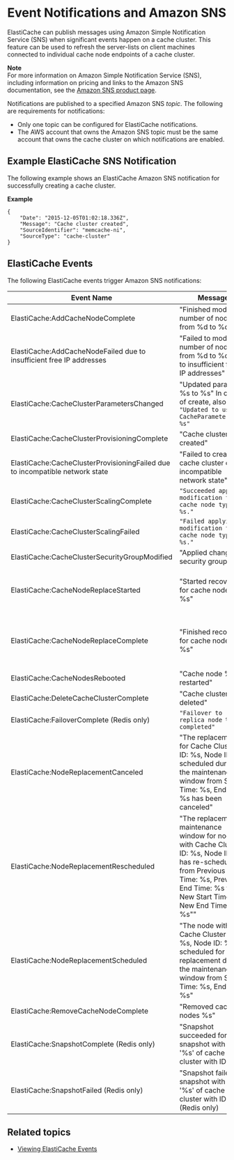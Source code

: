 # Event Notifications and Amazon SNS<a name="ElastiCacheSNS"></a>

ElastiCache can publish messages using Amazon Simple Notification Service \(SNS\) when significant events happen on a cache cluster\. This feature can be used to refresh the server\-lists on client machines connected to individual cache node endpoints of a cache cluster\.

**Note**  
For more information on Amazon Simple Notification Service \(SNS\), including information on pricing and links to the Amazon SNS documentation, see the [Amazon SNS product page](https://aws.amazon.com/sns)\.

Notifications are published to a specified Amazon SNS *topic*\. The following are requirements for notifications:
+ Only one topic can be configured for ElastiCache notifications\.
+ The AWS account that owns the Amazon SNS topic must be the same account that owns the cache cluster on which notifications are enabled\.

## Example ElastiCache SNS Notification<a name="ElastiCache.SNS.Sample"></a>

The following example shows an ElastiCache Amazon SNS notification for successfully creating a cache cluster\.

**Example**  

```
{
    "Date": "2015-12-05T01:02:18.336Z",
    "Message": "Cache cluster created",
    "SourceIdentifier": "memcache-ni",
    "SourceType": "cache-cluster"
}
```

## ElastiCache Events<a name="ElastiCacheSNS.Events"></a>

The following ElastiCache events trigger Amazon SNS notifications:


| Event Name | Message | Description | 
| --- | --- | --- | 
|  ElastiCache:AddCacheNodeComplete  |  "Finished modifying number of nodes from %d to %d"  |  A cache node has been added to the cache cluster and is ready for use\.  | 
|  ElastiCache:AddCacheNodeFailed due to insufficient free IP addresses  |  "Failed to modify number of nodes from %d to %d due to insufficient free IP addresses"  |  A cache node could not be added because there are not enough available IP addresses\.  | 
|  ElastiCache:CacheClusterParametersChanged  |  "Updated parameter %s to %s" In case of create, also send `"Updated to use a CacheParameterGroup %s"`  |  One or more cache cluster parameters have been changed\.  | 
|  ElastiCache:CacheClusterProvisioningComplete  |  "Cache cluster created"  |  The provisioning of a cache cluster is completed, and the cache nodes in the cache cluster are ready to use\.  | 
|  ElastiCache:CacheClusterProvisioningFailed due to incompatible network state  |  "Failed to create the cache cluster due to incompatible network state"  |  An attempt was made to launch a new cache cluster into a nonexistent virtual private cloud \(VPC\)\.  | 
| ElastiCache:CacheClusterScalingComplete  | `"Succeeded applying modification to cache node type to %s."` | : Scale up for cache\-cluster completed successfully\. | 
| ElastiCache:CacheClusterScalingFailed | `"Failed applying modification to cache node type to %s."` | Scale\-up operation on cache\-cluster failed\.  | 
|  ElastiCache:CacheClusterSecurityGroupModified  |  "Applied change to security group"  |  One of the following events has occurred: [\[See the AWS documentation website for more details\]](http://docs.aws.amazon.com/AmazonElastiCache/latest/red-ug/ElastiCacheSNS.html)  | 
|  ElastiCache:CacheNodeReplaceStarted  |  "Started recovery for cache nodes %s"  |  ElastiCache has detected that the host running a cache node is degraded or unreachable and has started replacing the cache node\.  The DNS entry for the replaced cache node is not changed\.  In most instances, you do not need to refresh the server\-list for your clients when this event occurs\. However, some cache client libraries may stop using the cache node even after ElastiCache has replaced the cache node; in this case, the application should refresh the server\-list when this event occurs\.  | 
|  ElastiCache:CacheNodeReplaceComplete  |  "Finished recovery for cache nodes %s"  |  ElastiCache has detected that the host running a cache node is degraded or unreachable and has completed replacing the cache node\.  The DNS entry for the replaced cache node is not changed\.  In most instances, you do not need to refresh the server\-list for your clients when this event occurs\. However, some cache client libraries may stop using the cache node even after ElastiCache has replaced the cache node; in this case, the application should refresh the server\-list when this event occurs\.  | 
|  ElastiCache:CacheNodesRebooted  |  "Cache node %s restarted"  |  One or more cache nodes has been rebooted\. Message \(Memcached\): `"Cache node %s shutdown"` Then a second message: `"Cache node %s restarted"`  | 
|  ElastiCache:DeleteCacheClusterComplete  |  "Cache cluster deleted"  |  The deletion of a cache cluster and all associated cache nodes has completed\.  | 
| ElastiCache:FailoverComplete \(Redis only\) | `"Failover to replica node %s completed"` | Failover over to a replica node was successful\.  | 
|  ElastiCache:NodeReplacementCanceled  |  "The replacement for Cache Cluster ID: %s, Node ID: %s scheduled during the maintenance window from Start Time: %s, End Time: %s has been canceled"  |  A node in your cluster that was scheduled for replacement is no longer scheduled for replacement\.   | 
|  ElastiCache:NodeReplacementRescheduled  |  "The replacement in maintenance window for node with Cache Cluster ID: %s, Node ID: %s has re\-scheduled from Previous Start Time: %s, Previous End Time: %s to New Start Time: %s, New End Time: %s""  |  A node in your cluster previously scheduled for replacement has been rescheduled for replacement during the new window described in the notification\.  For information on what actions you can take, see [Replacing Nodes](CacheNodes.NodeReplacement.md)\.  | 
|  ElastiCache:NodeReplacementScheduled  |  "The node with Cache Cluster ID: %s, Node ID: %s is scheduled for replacement during the maintenance window from Start Time: %s, End Time: %s"  |  A node in your cluster is scheduled for replacement during the window described in the notification\.  For information on what actions you can take, see [Replacing Nodes](CacheNodes.NodeReplacement.md)\.  | 
|  ElastiCache:RemoveCacheNodeComplete  |  "Removed cache nodes %s"  |  A cache node has been removed from the cache cluster\.  | 
|  ElastiCache:SnapshotComplete \(Redis only\)  |  "Snapshot succeeded for snapshot with ID '%s' of cache cluster with ID '%s'"  |  A cache snapshot has completed successfully\.  | 
|  ElastiCache:SnapshotFailed \(Redis only\)  |  "Snapshot failed for snapshot with ID '%s' of cache cluster with ID '%s'" \(Redis only\)  |  A cache snapshot has failed\. See the cluster’s cache events for more a detailed cause\. If you describe the snapshot, see [https://docs.aws.amazon.com/AmazonElastiCache/latest/APIReference/API_DescribeSnapshots.html](https://docs.aws.amazon.com/AmazonElastiCache/latest/APIReference/API_DescribeSnapshots.html), the status will be `failed`\.  | 

## Related topics<a name="ElastiCacheSNS.SeeAlso"></a>
+ [Viewing ElastiCache Events](ECEvents.Viewing.md)